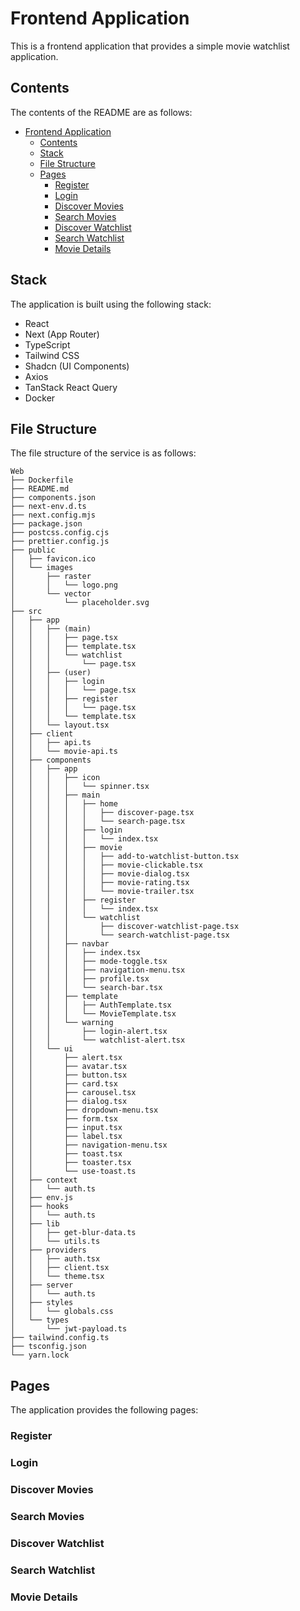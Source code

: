 # Frontend Application

This is a frontend application that provides a simple movie watchlist application.

## Contents

The contents of the README are as follows:

- [Frontend Application](#frontend-application)
  - [Contents](#contents)
  - [Stack](#stack)
  - [File Structure](#file-structure)
  - [Pages](#pages)
    - [Register](#register)
    - [Login](#login)
    - [Discover Movies](#discover-movies)
    - [Search Movies](#search-movies)
    - [Discover Watchlist](#discover-watchlist)
    - [Search Watchlist](#search-watchlist)
    - [Movie Details](#movie-details)

## Stack

The application is built using the following stack:
- React
- Next (App Router)
- TypeScript
- Tailwind CSS
- Shadcn (UI Components)
- Axios
- TanStack React Query
- Docker

## File Structure

The file structure of the service is as follows:

```
Web
├── Dockerfile
├── README.md
├── components.json
├── next-env.d.ts
├── next.config.mjs
├── package.json
├── postcss.config.cjs
├── prettier.config.js
├── public
│   ├── favicon.ico
│   └── images
│       ├── raster
│       │   └── logo.png
│       └── vector
│           └── placeholder.svg
├── src
│   ├── app
│   │   ├── (main)
│   │   │   ├── page.tsx
│   │   │   ├── template.tsx
│   │   │   └── watchlist
│   │   │       └── page.tsx
│   │   ├── (user)
│   │   │   ├── login
│   │   │   │   └── page.tsx
│   │   │   ├── register
│   │   │   │   └── page.tsx
│   │   │   └── template.tsx
│   │   └── layout.tsx
│   ├── client
│   │   ├── api.ts
│   │   └── movie-api.ts
│   ├── components
│   │   ├── app
│   │   │   ├── icon
│   │   │   │   └── spinner.tsx
│   │   │   ├── main
│   │   │   │   ├── home
│   │   │   │   │   ├── discover-page.tsx
│   │   │   │   │   └── search-page.tsx
│   │   │   │   ├── login
│   │   │   │   │   └── index.tsx
│   │   │   │   ├── movie
│   │   │   │   │   ├── add-to-watchlist-button.tsx
│   │   │   │   │   ├── movie-clickable.tsx
│   │   │   │   │   ├── movie-dialog.tsx
│   │   │   │   │   ├── movie-rating.tsx
│   │   │   │   │   └── movie-trailer.tsx
│   │   │   │   ├── register
│   │   │   │   │   └── index.tsx
│   │   │   │   └── watchlist
│   │   │   │       ├── discover-watchlist-page.tsx
│   │   │   │       └── search-watchlist-page.tsx
│   │   │   ├── navbar
│   │   │   │   ├── index.tsx
│   │   │   │   ├── mode-toggle.tsx
│   │   │   │   ├── navigation-menu.tsx
│   │   │   │   ├── profile.tsx
│   │   │   │   └── search-bar.tsx
│   │   │   ├── template
│   │   │   │   ├── AuthTemplate.tsx
│   │   │   │   └── MovieTemplate.tsx
│   │   │   └── warning
│   │   │       ├── login-alert.tsx
│   │   │       └── watchlist-alert.tsx
│   │   └── ui
│   │       ├── alert.tsx
│   │       ├── avatar.tsx
│   │       ├── button.tsx
│   │       ├── card.tsx
│   │       ├── carousel.tsx
│   │       ├── dialog.tsx
│   │       ├── dropdown-menu.tsx
│   │       ├── form.tsx
│   │       ├── input.tsx
│   │       ├── label.tsx
│   │       ├── navigation-menu.tsx
│   │       ├── toast.tsx
│   │       ├── toaster.tsx
│   │       └── use-toast.ts
│   ├── context
│   │   └── auth.ts
│   ├── env.js
│   ├── hooks
│   │   └── auth.ts
│   ├── lib
│   │   ├── get-blur-data.ts
│   │   └── utils.ts
│   ├── providers
│   │   ├── auth.tsx
│   │   ├── client.tsx
│   │   └── theme.tsx
│   ├── server
│   │   └── auth.ts
│   ├── styles
│   │   └── globals.css
│   └── types
│       └── jwt-payload.ts
├── tailwind.config.ts
├── tsconfig.json
└── yarn.lock
```

## Pages

The application provides the following pages:

### Register

### Login

### Discover Movies

### Search Movies

### Discover Watchlist

### Search Watchlist

### Movie Details